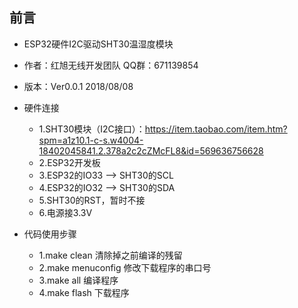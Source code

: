 ## 前言
* ESP32硬件I2C驱动SHT30温湿度模块
* 作者：红旭无线开发团队  QQ群：671139854
* 版本：Ver0.0.1  2018/08/08

* 硬件连接
    * 1.SHT30模块（I2C接口）：https://item.taobao.com/item.htm?spm=a1z10.1-c-s.w4004-18402045841.2.378a2c2cZMcFL8&id=569636756628
    * 2.ESP32开发板
    * 3.ESP32的IO33  -->  SHT30的SCL
    * 4.ESP32的IO32  -->  SHT30的SDA
    * 5.SHT30的RST，暂时不接  
    * 6.电源接3.3V

* 代码使用步骤
    * 1.make clean 清除掉之前编译的残留
    * 2.make menuconfig 修改下载程序的串口号
    * 3.make all 编译程序
    * 4.make flash 下载程序
